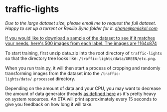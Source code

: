 # traffic-lights

*Due to the large dataset size, please email me to request the full dataset. Happy to set up a torrent or Resilio Sync folder for it. [shane@smiskol.com](mailto:shane@smiskol.com?subject=Traffic%20Lights%20Dataset%20Request)*


[If you would like to download a sample of the dataset to see if it matches your needs, here's 500 images from each label. The images are 1164x874](/DATA_SAMPLE.7z)

To start training, first unzip data.zip into the root directory of `traffic-lights` so that the directory tree looks like: `/traffic-lights/data/GREEN/etc.png`.

When you run train.py, it will then start a process of cropping and randomly transforming images from the dataset into the `/traffic-lights/data/.processed` directory.

Depending on the amount of data and your CPU, you may want to decrease the amount of data generator threads [as defined here](train.py#L208) as it's pretty heavy on system resources. An ETA will print approximately every 15 seconds to give you feedback on how long it will take.
